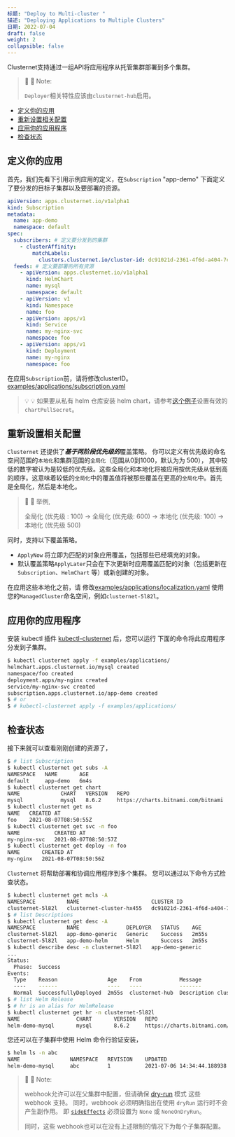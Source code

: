 ```yaml
---
标题: "Deploy to Multi-cluster "
描述: "Deploying Applications to Multiple Clusters"
日期: 2022-07-04
draft: false
weight: 2
collapsible: false
---
```


Clusternet支持通过一组API将应用程序从托管集群部署到多个集群。

> :pushpin: :pushpin: Note:
>
> `Deployer`相关特性应该由`clusternet-hub`启用。

- [定义你的应用](/docs/tutorials/deploy-to-multiple-clusters/#defining-your-applications)
- [重新设置相关配置](/docs/tutorials/deploy-to-multiple-clusters/#setting-overrides)
- [应用你的应用程序](/docs/tutorials/deploy-to-multiple-clusters/#applying-your-applications)
- [检查状态](/docs/tutorials/deploy-to-multiple-clusters/#checking-status)

## 定义你的应用

首先，我们先看下引用示例应用的定义，在`Subscription` "app-demo" 下面定义了要分发的目标子集群以及要部署的资源。

```examples/applications/subscription.yaml
apiVersion: apps.clusternet.io/v1alpha1
kind: Subscription
metadata:
  name: app-demo
  namespace: default
spec:
  subscribers: # 定义要分发到的集群
    - clusterAffinity:
        matchLabels:
          clusters.clusternet.io/cluster-id: dc91021d-2361-4f6d-a404-7c33b9e01118 # 请将此 CLUSTER-ID 更新为你的!!!
  feeds: # 定义要部署的所有资源
    - apiVersion: apps.clusternet.io/v1alpha1
      kind: HelmChart
      name: mysql
      namespace: default
    - apiVersion: v1
      kind: Namespace
      name: foo
    - apiVersion: apps/v1
      kind: Service
      name: my-nginx-svc
      namespace: foo
    - apiVersion: apps/v1
      kind: Deployment
      name: my-nginx
      namespace: foo
```
在应用`Subscription`前，请将修改clusterID。
 [examples/applications/subscription.yaml](https://github.com/clusternet/clusternet/blob/main/examples/applications/subscription.yaml)


> :bulb: :bulb:
> 如果要从私有 helm 仓库安装 helm chart，请参考[这个例子](https://github.com/clusternet/clusternet/blob/main/deploy/templates/helm-chart-private-repo.yaml)设置有效的 `chartPullSecret`。

## 重新设置相关配置

`Clusternet` 还提供了***基于两阶段优先级的***覆盖策略。 你可以定义有优先级的命名空间范围的`本地化`和集群范围的`全局化`（范围从0到1000，默认为为 500），
其中较低的数字被认为是较低的优先级。这些全局化和本地化将被应用按优先级从低到高的顺序。这意味着较低的`全局化`中的覆盖值将被那些覆盖在更高的`全局化`中。首先是全局化，然后是本地化。

> :dizzy: :dizzy: 举例,
>
> 全局化 (优先级 : 100) -> 全局化 (优先级: 600) -> 本地化 (优先级: 100) -> 本地化 (优先级 500)

同时，支持以下覆盖策略。

- `ApplyNow` 将立即为匹配的对象应用覆盖，包括那些已经填充的对象。
- 默认覆盖策略`ApplyLater`只会在下次更新时应用覆盖匹配的对象（包括更新在 `Subscription`、`HelmChart` 等）或新创建的对象。


在应用这些本地化之前，请
修改[examples/applications/localization.yaml](https://github.com/clusternet/clusternet/blob/main/examples/applications/localization.yaml)
使用您的`ManagedCluster`命名空间，例如`clusternet-5l82l`。

## 应用你的应用程序

安装 kubectl 插件 [kubectl-clusternet](/docs/kubectl-clusternet/) 后，您可以运行 下面的命令将此应用程序分发到子集群。

```bash
$ kubectl clusternet apply -f examples/applications/
helmchart.apps.clusternet.io/mysql created
namespace/foo created
deployment.apps/my-nginx created
service/my-nginx-svc created
subscription.apps.clusternet.io/app-demo created
$ # or
$ # kubectl-clusternet apply -f examples/applications/
```

## 检查状态

接下来就可以查看刚刚创建的资源了，

```bash
$ # list Subscription
$ kubectl clusternet get subs -A
NAMESPACE   NAME       AGE
default     app-demo   6m4s
$ kubectl clusternet get chart
NAME             CHART   VERSION   REPO                                 STATUS   AGE
mysql            mysql   8.6.2     https://charts.bitnami.com/bitnami   Found    71s
$ kubectl clusternet get ns
NAME   CREATED AT
foo    2021-08-07T08:50:55Z
$ kubectl clusternet get svc -n foo
NAME           CREATED AT
my-nginx-svc   2021-08-07T08:50:57Z
$ kubectl clusternet get deploy -n foo
NAME       CREATED AT
my-nginx   2021-08-07T08:50:56Z
```

`Clusternet` 将帮助部署和协调应用程序到多个集群。 您可以通过以下命令方式检查状态。

```bash
$ kubectl clusternet get mcls -A
NAMESPACE          NAME                       CLUSTER ID                             SYNC MODE   KUBERNETES   READYZ   AGE
clusternet-5l82l   clusternet-cluster-hx455   dc91021d-2361-4f6d-a404-7c33b9e01118   Dual        v1.21.0      true     5d22h
$ # list Descriptions
$ kubectl clusternet get desc -A
NAMESPACE          NAME               DEPLOYER   STATUS    AGE
clusternet-5l82l   app-demo-generic   Generic    Success   2m55s
clusternet-5l82l   app-demo-helm      Helm       Success   2m55s
$ kubectl describe desc -n clusternet-5l82l   app-demo-generic
...
Status:
  Phase:  Success
Events:
  Type    Reason                Age    From            Message
  ----    ------                ----   ----            -------
  Normal  SuccessfullyDeployed  2m55s  clusternet-hub  Description clusternet-5l82l/app-demo-generic is deployed successfully
$ # list Helm Release
$ # hr is an alias for HelmRelease
$ kubectl clusternet get hr -n clusternet-5l82l
NAME                  CHART       VERSION   REPO                                 STATUS     AGE
helm-demo-mysql       mysql       8.6.2     https://charts.bitnami.com/bitnami   deployed   2m55s
```

您还可以在子集群中使用 Helm 命令行验证安装，

```bash
$ helm ls -n abc
NAME               	NAMESPACE	REVISION	UPDATED                             	STATUS  	CHART            	APP VERSION
helm-demo-mysql    	abc      	1       	2021-07-06 14:34:44.188938 +0800 CST	deployed	mysql-8.6.2      	8.0.25
```

> :pushpin: :pushpin: Note:
>
> webhook允许可以在父集群中配置，但请确保 [dry-run](https://kubernetes.io/docs/reference/access-authn-authz/extensible-admission-controllers/#side-effects) 模式 这些 webhook 支持。 同时，webhook 必须明确指出在使用 `dryRun` 运行时不会产生副作用。 即 [`sideEffects`](https://kubernetes.io/docs/reference/access-authn-authz/extensible-admission-controllers/#side-effects) 必须设置为 `None` 或 `NoneOnDryRun`。
>
> 同时，这些 webhook也可以在没有上述限制的情况下为每个子集群配置。
